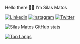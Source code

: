 Hello there 👋👋 I'm Silas Matos 

[![Linkedin](https://img.shields.io/badge/LinkedIn-0077B5?style=for-the-badge&logo=linkedin&logoColor=white)](www.linkedin.com/in/silas-matos)
[![instagram](https://img.shields.io/badge/Instagram-E4405F?style=for-the-badge&logo=instagram&logoColor=white)](https://www.instagram.com/silasmatos1/)
[![Twitter](https://img.shields.io/badge/Twitter-1DA1F2?style=for-the-badge&logo=twitter&logoColor=white)](https://twitter.com/SilasMatos_)


![Silas Matos GitHub stats](https://github-readme-stats.vercel.app/api?username=silasmatos&show_icons=true&theme=dark)


[![Top Langs](https://github-readme-stats.vercel.app/api/top-langs/?username=silasmatos&layout=compact)](https://github.com/anuraghazra/github-readme-stats)

